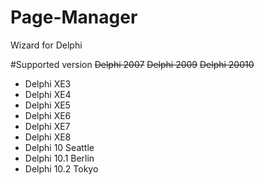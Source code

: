 # Page-Manager
Wizard for Delphi

#Supported version
 ~~Delphi 2007~~
 ~~Delphi 2009~~
 ~~Delphi 20010~~
 - Delphi XE3 
 - Delphi XE4 
 - Delphi XE5
 - Delphi XE6
 - Delphi XE7
 - Delphi XE8 
 - Delphi 10 Seattle
 - Delphi 10.1 Berlin
 - Delphi 10.2 Tokyo
